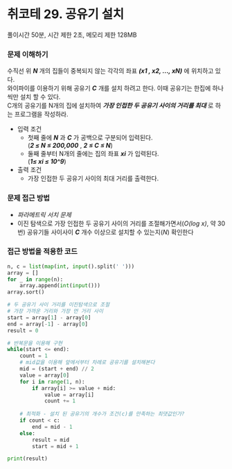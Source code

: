 # 취코테 29. 공유기 설치
 풀이시간 50분, 시간 제한 2초, 메모리 제한 128MB
    
### 문제 이해하기
수직선 위 **_N_** 개의 집들이 중복되지 않는 각각의 좌표 **_(x1 , x2, ..., xN)_** 에 위치하고 있다. <br>
와이파이를 이용하기 위해 공유기 **_C_** 개를 설치 하려고 한다. 이때 공유기는 한집에 하나씩만 설치 할 수 있다. <br>
C개의 공유기를 N개의 집에 설치하여 **_가장 인접한 두 공유기 사이의 거리를 최대_** 로 하는 프로그램을 작성하라.

- 입력 조건
    -  첫째 줄에  **_N_** 과  **_C_** 가 공백으로 구분되어 입력된다.<br>
     (**_2 ≤ N ≤ 200,000_** , **_2 ≤ C ≤ N_**) 
    - 둘째 줄부터 N개의 줄에는 집의 좌표 **_xi_** 가 입력된다.<br>
    (**_1≤ xi ≤ 10^9_**)
- 출력 조건
    - 가장 인접한 두 공유기 사이의 최대 거리를 출력한다.

### 문제 접근 방법
- _파라메트릭 서치 문제_
- 이진 탐색으로 가장 인접한 두 공유기 사이의 거리를 조절해가면서(_O(log x)_, 약 30번) 공유기들 사이사이 **_C_** 개수 이상으로 설치할 수 있는지(_N_) 확인한다

### 접근 방법을 적용한 코드
```python
n, c = list(map(int, input().split(' ')))
array = []
for _ in range(n):
    array.append(int(input()))
array.sort()    

# 두 공유기 사이 거리를 이진탐색으로 조절
# 가장 가까운 거리와 가장 먼 거리 사이
start = array[1] - array[0]
end = array[-1] - array[0]
result = 0

# 반복문을 이용해 구현
while(start <= end):
    count = 1
    # mid값을 이용해 앞에서부터 차례로 공유기를 설치해본다
    mid = (start + end) // 2
    value = array[0]
    for i in range(1, n):
        if array[i] >= value + mid:
            value = array[i]
            count += 1
    
    # 최적화 - 설치 된 공유기의 개수가 조건(c)를 만족하는 최댓값인가?
    if count < c:
        end = mid - 1
    else:
        result = mid
        start = mid + 1

print(result)
```

